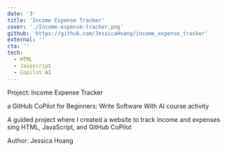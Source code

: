 ```yaml
---
date: '3'
title: 'Income Expense Tracker'
cover: './Income-expense-tracker.png'
github: 'https://github.com/JessicaHoang/income_expense_tracker'
external: ''
cta: ''
tech:
  - HTML
  - Javascript
  - Copilot AI
---
```


Project: Income Expense Tracker

a GitHub CoPilot for Beginners: Write Software With AI course activity

A guided project where I created a website to track
income and expenses sing HTML, JavaScript, and GitHub CoPilot

Author: Jessica Hoang
